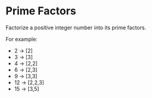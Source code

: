 # Prime Factors
Factorize a positive integer number into its prime factors. 

For example:
* 2 -> [2]
* 3 -> [3]
* 4 -> [2,2]
* 6 -> [2,3]
* 9 -> [3,3]
* 12 -> [2,2,3]
* 15 -> [3,5]